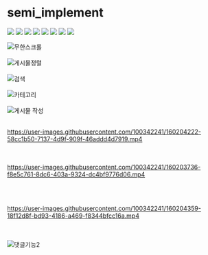 # semi_implement

  
<img src="https://img.shields.io/badge/JAVA-007396?style=for-the-badge&logo=java&logoColor=white">
<img src="https://img.shields.io/badge/Spring-6DB33F?style=for-the-badge&logo=Spring&logoColor=white">
<img src="https://img.shields.io/badge/mysql-4479A1?style=for-the-badge&logo=mysql&logoColor=white">
<img src="https://img.shields.io/badge/javascript-F7DF1E?style=for-the-badge&logo=javascript&logoColor=black">
<img src="https://img.shields.io/badge/jquery-0769AD?style=for-the-badge&logo=jquery&logoColor=white">
<img src="https://img.shields.io/badge/css-1572B6?style=for-the-badge&logo=css3&logoColor=white">
<img src="https://img.shields.io/badge/bootstrap-7952B3?style=for-the-badge&logo=bootstrap&logoColor=white">
<img src="https://img.shields.io/badge/github-181717?style=for-the-badge&logo=github&logoColor=white">

![무한스크롤](https://user-images.githubusercontent.com/100342241/160203246-4a63ced2-f85b-400d-b288-c3a6b2777043.gif)
<br><br>
![게시물정렬](https://user-images.githubusercontent.com/100342241/160195017-78b62831-a7cb-4e6a-af34-c4920f27a74d.gif)
<br><br>
![검색](https://user-images.githubusercontent.com/100342241/160194435-e13dd04f-6012-49ce-a940-a6c40195f1cf.gif)
<br><br>
![카테고리](https://user-images.githubusercontent.com/100342241/160195724-bb7542a4-aa03-473f-a34d-2bf38d291eec.gif)
<br><br>
![게시물 작성](https://user-images.githubusercontent.com/100342241/160203219-61389868-a621-4062-af2e-fff12869fb39.gif)
<br><br>


https://user-images.githubusercontent.com/100342241/160204222-58cc1b50-7137-4d9f-909f-46addd4d7919.mp4


<br><br>
https://user-images.githubusercontent.com/100342241/160203736-f8e5c761-8dc6-403a-9324-dc4bf9776d06.mp4


<br><br>

https://user-images.githubusercontent.com/100342241/160204359-18f12d8f-bd93-4186-a469-f8344bfcc16a.mp4


<br><br>
![댓글기능2](https://user-images.githubusercontent.com/100342241/160195580-4b80f88d-8bb4-4da4-b65e-556c6d55f6aa.gif)
